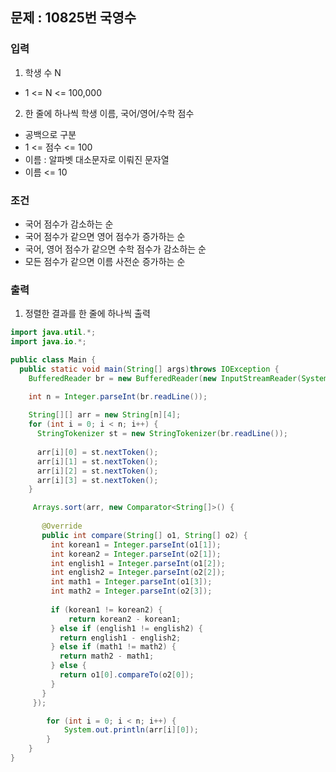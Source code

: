 ## 문제 : 10825번 국영수 

### 입력
1. 학생 수 N
- 1 <= N <= 100,000
2. 한 줄에 하나씩 학생 이름, 국어/영어/수학 점수 
- 공백으로 구분 
- 1 <= 점수 <= 100
- 이름 : 알파벳 대소문자로 이뤄진 문자열 
- 이름 <= 10 

### 조건
- 국어 점수가 감소하는 순
- 국어 점수가 같으면 영어 점수가 증가하는 순
- 국어, 영어 점수가 같으면 수학 점수가 감소하는 순 
- 모든 점수가 같으면 이름 사전순 증가하는 순 

### 출력
1. 정렬한 결과를 한 줄에 하나씩 출력 

```java
import java.util.*;
import java.io.*;

public class Main {
  public static void main(String[] args)throws IOException {
    BufferedReader br = new BufferedReader(new InputStreamReader(System.in));

    int n = Integer.parseInt(br.readLine());
    
    String[][] arr = new String[n][4];
    for (int i = 0; i < n; i++) {
      StringTokenizer st = new StringTokenizer(br.readLine());
      
      arr[i][0] = st.nextToken(); 
      arr[i][1] = st.nextToken(); 
      arr[i][2] = st.nextToken(); 
      arr[i][3] = st.nextToken(); 
    }

     Arrays.sort(arr, new Comparator<String[]>() {
     
       @Override
       public int compare(String[] o1, String[] o2) {
         int korean1 = Integer.parseInt(o1[1]);
         int korean2 = Integer.parseInt(o2[1]);
         int english1 = Integer.parseInt(o1[2]);
         int english2 = Integer.parseInt(o2[2]);
         int math1 = Integer.parseInt(o1[3]);
         int math2 = Integer.parseInt(o2[3]);
         
         if (korean1 != korean2) {
             return korean2 - korean1;
         } else if (english1 != english2) {
           return english1 - english2; 
         } else if (math1 != math2) {
           return math2 - math1; 
         } else {
           return o1[0].compareTo(o2[0]); 
         }
       }
     });

        for (int i = 0; i < n; i++) {
            System.out.println(arr[i][0]);
        }
    }
}
```